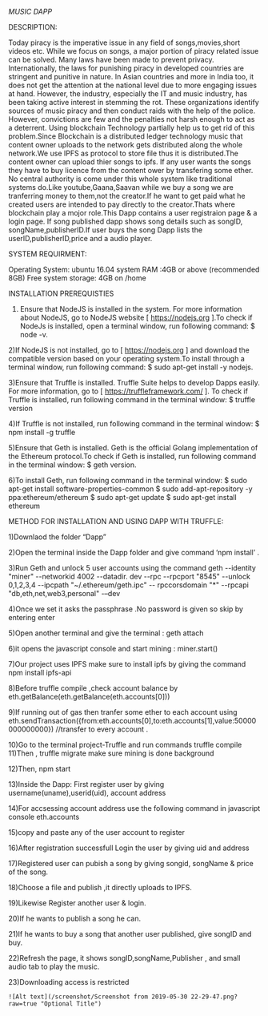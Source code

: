 *MUSIC  DAPP*


DESCRIPTION:

Today piracy is the imperative issue in any field of songs,movies,short videos etc. While we focus on songs, a major portion of piracy related issue can be solved. Many laws have been made to prevent privacy. Internationally, the laws for punishing piracy in developed countries are stringent and punitive in nature. In Asian countries and more in India too, it does not get the attention at the national level due to more engaging issues at hand. However, the industry, especially the IT and music industry, has been taking active interest in stemming the rot. These organizations identify sources of music piracy and then conduct raids with the help of the police. However, convictions are few and the penalties not harsh enough to act as a deterrent.
Using blockchain Technology partially help us to get rid of this problem.Since Blockchain is a distributed ledger technology music that content owner uploads to the network gets distributed along the whole network.We use IPFS as protocol to store file thus it is distributed.The content owner can upload thier songs to ipfs. If any user wants the songs they have to buy licence from the content ower by transfering some ether. No central authority is come under this whole system like traditional systems do.Like youtube,Gaana,Saavan while we buy a song we are tranferring money to them,not the creator.If he want to get paid what he created users are intended to pay directly to the creator.Thats where blockchain play a mojor role.This Dapp contains a user registraion page & a login page. If song published dapp shows song details such as songID, songName,publisherID.If user buys the song Dapp lists the userID,publisherID,price and a audio player.

SYSTEM REQUIRMENT:

Operating System: ubuntu 16.04
system RAM :4GB or above (recommended 8GB)
Free system storage: 4GB on  /home

INSTALLATION PREREQUISTIES

1) Ensure that NodeJS is installed in the system. For more information about NodeJS, go to NodeJS website [ https://nodejs.org ].To check       if     NodeJs is installed, open a terminal window, run following command: $ node -v.

2)If NodeJS is not installed, go to [ https://nodejs.org ] and download the compatible version based on your operating system.To install    	through a terminal window, run following command:   $ sudo apt-get install -y nodejs.

3)Ensure that Truffle is installed. Truffle Suite helps to develop Dapps easily. For more information, go to [ https://truffleframework.com/ ].
To check if Truffle is installed, run following command in the terminal window:   $ truffle version

4)If Truffle is not installed, run following command in the terminal window:  $ npm install -g truffle

5)Ensure that Geth is installed. Geth is the official Golang implementation of the Ethereum protocol.To check if Geth is installed, run following command in the terminal window:    $ geth version.

6)To install Geth, run following command in the terminal window:
   $ sudo apt-get install software-properties-common
   $ sudo add-apt-repository -y ppa:ethereum/ethereum
   $ sudo apt-get update
   $ sudo apt-get install ethereum

METHOD FOR INSTALLATION AND USING DAPP WITH TRUFFLE:

1)Downlaod the folder “Dapp”

2)Open the terminal inside the Dapp folder and give command ‘npm install’ .

3)Run Geth and unlock  5 user accounts using the command 
      geth --identity "miner" --networkid 4002 --datadir. dev --rpc --rpcport "8545" --unlock 0,1,2,3,4 --ipcpath "~/.ethereum/geth.ipc" --  rpccorsdomain "*" --rpcapi "db,eth,net,web3,personal" -–dev

4)Once we set it asks the passphrase .No password is given so skip by entering enter 

5)Open another terminal and give the terminal : geth attach

6)it opens the javascript console and start mining : miner.start()

7)Our project uses IPFS make sure to install ipfs by giving  the command
             npm install ipfs-api

8)Before truffle compile ,check account balance by eth.getBalance(eth.getBalance(eth.accounts[0]))

9)If running out of gas then tranfer some ether to each account using 
eth.sendTransaction({from:eth.accounts[0],to:eth.accounts[1],value:50000000000000})      //transfer to every account .

10)Go to the terminal project-Truffle and run commands 
            truffle compile
11)Then ,
             truffle migrate 
  make sure mining is done background

12)Then,
         npm start

13)Inside the Dapp:
   First register user by giving username(uname),userid(uid), account address

14)For accsessing account address use the following command in javascript console
           eth.accounts

15)copy and paste any of the user account to register

16)After registration successfull Login the user by giving uid and address

17)Registered user can pubish a song by giving songid, songName & price of the song.

18)Choose a file and publish ,it directly uploads to IPFS.

19)Likewise Register another user & login.

20)If he wants to publish a song he can.

21)If he wants to buy a song that another user published, give songID and buy.

22)Refresh the page, it shows songID,songName,Publisher , and small audio tab to play the music.

23)Downloading access is restricted
 	
 	![Alt text](/screenshot/Screenshot from 2019-05-30 22-29-47.png?raw=true "Optional Title")








